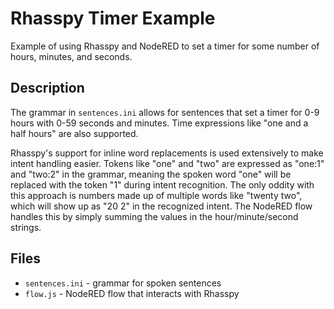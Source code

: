 # Rhasspy Timer Example

Example of using Rhasspy and NodeRED to set a timer for some number of hours, minutes, and seconds.

## Description

The grammar in `sentences.ini` allows for sentences that set a timer for 0-9 hours with 0-59 seconds and minutes.
Time expressions like "one and a half hours" are also supported.

Rhasspy's support for inline word replacements is used extensively to make intent handling easier.
Tokens like "one" and "two" are expressed as "one:1" and "two:2" in the grammar, meaning the spoken word "one" will be replaced with the token "1" during intent recognition. The only oddity with this approach is numbers made up of multiple words like "twenty two", which will show up as "20 2" in the recognized intent. The NodeRED flow handles this by simply summing the values in the hour/minute/second strings.

## Files

* `sentences.ini` - grammar for spoken sentences
* `flow.js` - NodeRED flow that interacts with Rhasspy
